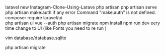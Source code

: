laravel new Instagram-Clone-Using-Larave
php artisan
php artisan serve 
php artisan make:auth
    if any error   Command "make:auth" is not defined.  
        composer require laravel/ui  
        php artisan ui vue --auth
        php artisan migrate
npm install
npm run dev eery time change to UI (like Fonts you need to re run )

vim database/database.sqlite

php artisan migrate